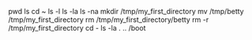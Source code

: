 pwd
ls
cd ~
ls -l
ls -la
ls -na
mkdir /tmp/my_first_directory
mv /tmp/betty /tmp/my_first_directory 
rm /tmp/my_first_directory/betty
rm -r /tmp/my_first_directory
cd -
ls -la . .. /boot

